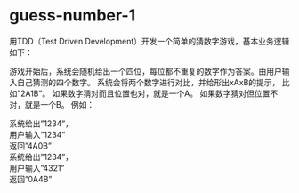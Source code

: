 # guess-number-1
用TDD（Test Driven Development）开发一个简单的猜数字游戏，基本业务逻辑如下：

游戏开始后，系统会随机给出一个四位，每位都不重复的数字作为答案。由用户输入自己猜测的四个数字。
系统会将两个数字进行对比，并给形出xAxB的提示， 比如”2A1B”。
如果数字猜对而且位置也对，就是一个A。
如果数字猜对但位置不对，就是一个B。
例如：

系统给出”1234”，<br/>
用户输入”1234”<br/>
返回”4A0B”<br/>
系统给出”1234”，<br/>
用户输入”4321”<br/>
返回”0A4B”<br/>
 

